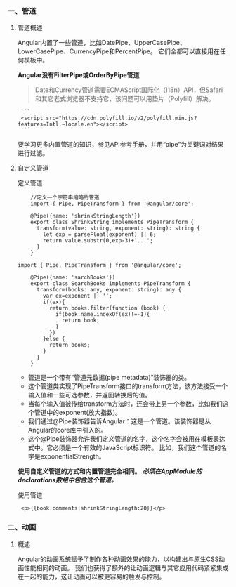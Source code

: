 ### 一、管道
1. 管道概述

    Angular内置了一些管道，比如DatePipe、UpperCasePipe、LowerCasePipe、CurrencyPipe和PercentPipe。 它们全都可以直接用在任何模板中。
    
    **Angular没有FilterPipe或OrderByPipe管道**
    
    >Date和Currency管道需要ECMAScript国际化（I18n）API，但Safari和其它老式浏览器不支持它，该问题可以用垫片（Polyfill）解决。
    
        ```
        <script src="https://cdn.polyfill.io/v2/polyfill.min.js?features=Intl.~locale.en"></script>
        ```
    
    要学习更多内置管道的知识，参见API参考手册，并用“pipe”为关键词对结果进行过滤。

2. 自定义管道

    定义管道
    
    ```
        //定义一个字符串缩略的管道
        import { Pipe, PipeTransform } from '@angular/core';
        
        @Pipe({name: 'shrinkStringLength'})
        export class ShrinkString implements PipeTransform {
          transform(value: string, exponent: string): string {
            let exp = parseFloat(exponent) || 6;
            return value.substr(0,exp-3)+'...';
          }
        }
    ```
    
    ```
    import { Pipe, PipeTransform } from '@angular/core';
        
        @Pipe({name: 'sarchBooks'})
        export class SearchBooks implements PipeTransform {
          transform(books: any, exponent: string): any {
            var ex=exponent || '';
            if(ex){
              return books.filter(function (book) {
                if(book.name.indexOf(ex)!=-1){
                  return book;
                }
              })
            }else {
              return books;
            }
          }
        }
    ```
    * 管道是一个带有“管道元数据(pipe metadata)”装饰器的类。
    * 这个管道类实现了PipeTransform接口的transform方法，该方法接受一个输入值和一些可选参数，并返回转换后的值。
    * 当每个输入值被传给transform方法时，还会带上另一个参数，比如我们这个管道中的exponent(放大指数)。
    * 我们通过@Pipe装饰器告诉Angular：这是一个管道。该装饰器是从Angular的core库中引入的。
    * 这个@Pipe装饰器允许我们定义管道的名字，这个名字会被用在模板表达式中。它必须是一个有效的JavaScript标识符。 比如，我们这个管道的名字是exponentialStrength。
    
    **使用自定义管道的方式和内置管道完全相同。**
    ***必须在AppModule的declarations数组中包含这个管道。***


    使用管道
    
    ```
     <p>{{book.comments|shrinkStringLength:20}}</p>
    ```

### 二、动画
1. 概述

    Angular的动画系统赋予了制作各种动画效果的能力，以构建出与原生CSS动画性能相同的动画。 我们也获得了额外的让动画逻辑与其它应用代码紧紧集成在一起的能力，这让动画可以被更容易的触发与控制。

